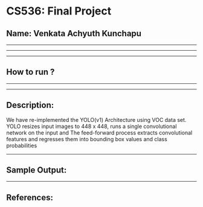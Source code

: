 # CS536: Final Project
## Name: Venkata Achyuth Kunchapu 
-----------------------------------------------------------------------
-----------------------------------------------------------------------

-----------------------------------------------------------------------
## How to run ?


-----------------------------------------------------------------------



-----------------------------------------------------------------------
## Description:

We have re-implemented the YOLO(v1) Architecture using VOC data set.
YOLO resizes input images to 448 x 448, runs a single convolutional network on the input and The feed-forward process extracts convolutional features and regresses them into bounding box values and class probabilities






-----------------------------------------------------------------------
## Sample Output:


-----------------------------------------------------------------------
## References:






